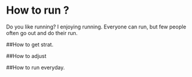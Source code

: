 # How to run ?
Do you like running? I enjoying running. Everyone can run, but few people often go out and do their run.

##How to get strat.

##How to adjust

##How to run everyday.
